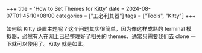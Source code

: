 +++
title = 'How to Set Themes for Kitty'
date = 2024-08-07T01:45:10+08:00
categories = ["工必利其器"]
tags = ["Tools", "Kitty"]
+++

如何给 Kitty 设置主题呢？这个问题其实很简单，因为像这样成熟的 terminal 模拟器，必然有人在网上已经整理好了相关的 themes，通常只需要我们去 clone 一下就可以使用了。Kitty 就是如此。


